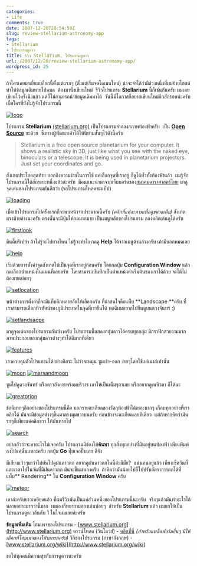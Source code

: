 ```yaml
---
categories:
- Life
comments: true
date: 2007-12-20T20:54:59Z
slug: review-stellarium-astronomy-app
tags:
- Stellarium
- โปรแกรมดูดาว
title: รีวิว Stellarium, โปรแกรมดูดาว
url: /2007/12/20/review-stellarium-astronomy-app/
wordpress_id: 25
---
```


ถ้าใครเคยมาเยี่ยมบล็อกนี้ตั้งแต่แรกๆ (ตั้งแต่เริ่มจดโดเมนใหม่) น่าจะจำได้ว่ามีช่วงหนึ่งที่ผมย้ายโฮสต์ ทำให้ข้อมูลเดิมหายไปหมด  ต้องมานั่งเขียนใหม่  รีวิวโปรแกรม **Stellarium** นี้ก็เช่นกันครับ ผมเคยเขียนไว้ครั้งนึงแล้ว แต่ก็ไม่สามารถนำข้อมูลเดิมมาได้  วันนี้มีโอกาสก็อยากเขียนใหม่อีกสักรอบน่ะครับ เผื่อใครที่ยังไม่รู้จักโปรแกรมนี้

[![logo](http://www.armno.in.th/wp-content/uploads/2007/12/logo-thumb.jpg)](http://www.armno.in.th/wp-content/uploads/2007/12/logo.jpg)

โปรแกรม **Stellarium** [(stellarium.org)](http://www.stellarium.org) เป็นโปรแกรมจำลองสภาพท้องฟ้าครับ  เป็น **[Open Source](http://en.wikipedia.org/wiki/Open_source)** ซะด้วย  ซึ่งทางผู้พัฒนาเค้าได้ให้นิยามสั้นๆไว้ดังนี้ครับ


> Stellarium is a free open source planetarium for your computer. It shows a realistic sky in 3D, just like what you see with the naked eye, binoculars or a telescope.
It is being used in planetarium projectors. Just set your coordinates and go.


สังเกตประโยคสุดท้าย บอกถึงความง่ายในการใช้ แค่เลือกจุดที่เราอยู่ ก็ดูได้ทั่วทั้งท้องฟ้าแล้ว  ผมรู้จักโปรแกรมนี้ได้สักระยะหนึ่งแล้วล่ะครับ  มีคนแนะนำมาจากเว็บบอร์ดของ[สมาคมดาราศาสตร์ไทย](http://thaiastro.nectec.or.th) มาดูจุดเด่นของโปรแกรมกันดีกว่า (รอโปรแกรมโหลดซะแป๊ป)

[![loading](http://www.armno.in.th/wp-content/uploads/2007/12/loading-thumb.jpg)](http://www.armno.in.th/wp-content/uploads/2007/12/loading.jpg)

เมื่อเข้าโปรแกรมไปครั้งแรกก็จะพบหน้าจอประมาณนี้ครับ _(คลิกที่แต่ละภาพเพื่อดูขนาดเต็ม)_ สังเกตตรงซ้ายล่างนะครับ ตรงนั้นจะมีปุ่มให้กดมากมาย เป็นเมนูหลักของโปรแกรม ลองคลิกเล่นดูได้ครับ

[![firstlook](http://www.armno.in.th/wp-content/uploads/2007/12/firstlook-thumb.jpg)](http://www.armno.in.th/wp-content/uploads/2007/12/firstlook.jpg)

มึนตึ๊บรึเปล่า ถ้าไม่รู้จะไปทางไหน ไม่รู้จะทำไง กดดู **Help** ได้จากเมนูด้านล่างครับ เค้ามีบอกหมดเลย

[![help](http://www.armno.in.th/wp-content/uploads/2007/12/help-thumb.jpg)](http://www.armno.in.th/wp-content/uploads/2007/12/help.jpg)

เริ่มด้วยการตั้งค่าจุดสังเกตให้เป็นจุดที่เราอยู่ก่อนครับ โดยกดปุ่ม **Configuration Window** แล้วกดเลือกตำแหน่งในแผนที่เลยครับ  โดยสามารถบันทึกเป็นตำแหน่งค่าเริ่มต้นของเราได้ด้วย จะได้ไม่ต้องเซตบ่อยๆ

[![setlocation](http://www.armno.in.th/wp-content/uploads/2007/12/setlocation-thumb.jpg)](http://www.armno.in.th/wp-content/uploads/2007/12/setlocation.jpg)

หน้าต่างการตั้งค่าก็จะมีแท็บอีกหลายอันให้เลือกครับ ที่น่าสนใจคือแท็บ **Landscape **ครับ ที่เราสามารถเลือกทิวทัศน์ของภูมิประเทศในจุดที่เรายืนได้ พอดีผมอยากไปยืนดูบนดวงจันทร์ :)

[![setlandsacpe](http://www.armno.in.th/wp-content/uploads/2007/12/setlandsacpe-thumb.jpg)](http://www.armno.in.th/wp-content/uploads/2007/12/setlandsacpe.jpg)

มาดูจุดเด่นของโปรแกรมกันบ้างครับ โปรแกรมนี้แสดงกลุ่มดาวได้ครบทุกกลุ่ม มีกราฟิกสวยงามมาก ภาพประกอบของกลุ่มดาวต่างๆทำได้ดีมากทีเดียว

[![features](http://www.armno.in.th/wp-content/uploads/2007/12/features-thumb1.jpg)](http://www.armno.in.th/wp-content/uploads/2007/12/features.jpg)

เราควบคุมตัวโปรแกรมได้อย่างอิสระ ไม่ว่าจะหมุน ซูมเข้า-ออก ง่ายๆโดยใช้แค่เมาส์เท่านั้น

[![moon](http://www.armno.in.th/wp-content/uploads/2007/12/moon-thumb.jpg)](http://www.armno.in.th/wp-content/uploads/2007/12/moon.jpg) [![marsandmoon](http://www.armno.in.th/wp-content/uploads/2007/12/marsandmoon-thumb.jpg)](http://www.armno.in.th/wp-content/uploads/2007/12/marsandmoon.jpg)

ซูมไปดูดวงจันทร์ หรือดาวอังคารพร้อมบริวาร เอาให้เป็นเต็มๆตาเลย หรืออยากดูเนบิวลา ก็ได้นะ

[![greatorion](http://www.armno.in.th/wp-content/uploads/2007/12/greatorion-thumb.jpg)](http://www.armno.in.th/wp-content/uploads/2007/12/greatorion.jpg)

ข้อดีมากๆอีกอย่างของโปรแกรมนี้คือ บอกรายละเอียดของวัตถุท้องฟ้าได้เยอะมากๆ เกือบทุกอย่างที่เราคลิกได้ มันจะมีข้อมูลต่างๆขึ้นมาตรงมุมขวาบนครับ ค่อนข้างจะละเอียดเลยทีเดียว  แต่ถ้าหากคิดว่ามันรกๆก็เพียงแค่คลิกขวา ให้มันหายไป

[![search](http://www.armno.in.th/wp-content/uploads/2007/12/search-thumb.jpg)](http://www.armno.in.th/wp-content/uploads/2007/12/search.jpg)

อย่ากลัวว่าจะหาอะไรไม่เจอครับ โปรแกรมมีช่องให้**ค้นหา** ทุกสิ่งทุกอย่างที่มันอยู่บนท้องฟ้า เพียงพิมพ์ลงไปแค่นั้นแหละครับ กดปุ่ม **Go** ปุ๊บเจอปั๊บเลย ดีจัง

มีเสียงแว่วๆมาว่าไม่ทันไปดูฝนดาวตก อยากดูฝนดาวตกในนี้อ่ะมีมั้ย?  แน่นอนอยู่แล้ว เพียงเซ็ตวันที่และเวลาไปในวันที่มีฝนดาวตก มันจะขึ้นมาเองครับ  ถ้าคิดว่ามันน้อยไปก็ไปปรับอัตราการตกได้ที่แท็บ** Rendering** ใน **Configuration Window** ครับ

[![meteor](http://www.armno.in.th/wp-content/uploads/2007/12/meteor-thumb.jpg)](http://www.armno.in.th/wp-content/uploads/2007/12/meteor.jpg)

เอาล่ะครับยาวเหยียดแล้ว ที่ผมรีวิวมันเป็นแค่ส่วนหนึ่งของโปรแกรมนี้นะครับ  จริงๆแล้วมันทำอะไรได้หลายอย่างมากว่านี้มาก  ผมเองก็พยายามลองเล่นบ่อยๆ  สำหรับ **Stellarium** แล้ว ผมยกให้เป็นโปรแกรมดูดาวอันดับ 1 ในใจผมเลยล่ะครับ

**ข้อมูลเพิ่มเติม**
โฮมเพจของโปรแกรม - [www.stellarium.org](http://www.stellarium.org)
ดาวน์โหลด (วินโดวส์) - [คลิกที่นี่](https://sourceforge.net/project/downloading.php?group_id=48857&filename=stellarium-0.9.0.exe&84662567) _(สำหรับแพล็ตฟอร์มอื่นๆ มีให้เลือกที่โฮมเพจของโปรแกรมครับ)_
วิกิของโปรแกรม (ภาษาอังกฤษ) - [www.stellarium.org/wiki](http://www.stellarium.org/wiki)

ขอให้ทุกคนมีความสุขกับการดูดาวนะครับ

